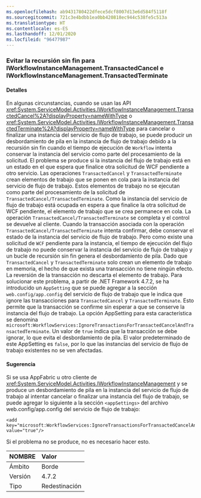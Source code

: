 ```yaml
---
ms.openlocfilehash: ab9431780422dfece5dcf8007d13e6d584f5118f
ms.sourcegitcommit: 721c3e4bdbb1ea0bb420818ec944c538fe5c513a
ms.translationtype: HT
ms.contentlocale: es-ES
ms.lasthandoff: 12/01/2020
ms.locfileid: "96477987"
---
```

### <a name="avoiding-endless-recursion-for-iworkflowinstancemanagementtransactedcancel-and-iworkflowinstancemanagementtransactedterminate"></a>Evitar la recursión sin fin para IWorkflowInstanceManagement.TransactedCancel e IWorkflowInstanceManagement.TransactedTerminate

#### <a name="details"></a>Detalles

En algunas circunstancias, cuando se usan las API <xref:System.ServiceModel.Activities.IWorkflowInstanceManagement.TransactedCancel%2A?displayProperty=nameWithType> o <xref:System.ServiceModel.Activities.IWorkflowInstanceManagement.TransactedTerminate%2A?displayProperty=nameWithType> para cancelar o finalizar una instancia del servicio de flujo de trabajo, se puede producir un desbordamiento de pila en la instancia de flujo de trabajo debido a la recursión sin fin cuando el tiempo de ejecución de `Workflow` intenta conservar la instancia del servicio como parte del procesamiento de la solicitud. El problema se produce si la instancia del flujo de trabajo está en un estado en el que espera que finalice otra solicitud de WCF pendiente a otro servicio. Las operaciones `TransactedCancel` y `TransactedTerminate` crean elementos de trabajo que se ponen en cola para la instancia del servicio de flujo de trabajo. Estos elementos de trabajo no se ejecutan como parte del procesamiento de la solicitud de `TransactedCancel/TransactedTerminate`. Como la instancia del servicio de flujo de trabajo está ocupada en espera a que finalice la otra solicitud de WCF pendiente, el elemento de trabajo que se crea permanece en cola. La operación `TransactedCancel/TransactedTerminate` se completa y el control se devuelve al cliente. Cuando la transacción asociada con la operación `TransactedCancel/TransactedTerminate` intenta confirmar, debe conservar el estado de la instancia del servicio de flujo de trabajo. Pero como existe una solicitud de `WCF` pendiente para la instancia, el tiempo de ejecución del flujo de trabajo no puede conservar la instancia del servicio de flujo de trabajo y un bucle de recursión sin fin genera el desbordamiento de pila. Dado que `TransactedCancel` y `TransactedTerminate` solo crean un elemento de trabajo en memoria, el hecho de que exista una transacción no tiene ningún efecto. La reversión de la transacción no descarta el elemento de trabajo. Para solucionar este problema, a partir de .NET Framework 4.7.2, se ha introducido un `AppSetting` que se puede agregar a la sección `web.config/app.config` del servicio de flujo de trabajo que le indica que ignore las transacciones para `TransactedCancel` y `TransactedTerminate`. Esto permite que la transacción se confirme sin esperar a que se conserve la instancia del flujo de trabajo. La opción AppSetting para esta característica se denomina `microsoft:WorkflowServices:IgnoreTransactionsForTransactedCancelAndTransactedTerminate`. Un valor de `true` indica que la transacción se debe ignorar, lo que evita el desbordamiento de pila. El valor predeterminado de este AppSetting es `false`, por lo que las instancias del servicio de flujo de trabajo existentes no se ven afectadas.

#### <a name="suggestion"></a>Sugerencia

Si se usa AppFabric u otro cliente de <xref:System.ServiceModel.Activities.IWorkflowInstanceManagement> y se produce un desbordamiento de pila en la instancia del servicio de flujo de trabajo al intentar cancelar o finalizar una instancia del flujo de trabajo, se puede agregar lo siguiente a la sección `<appSettings>` del archivo web.config/app.config del servicio de flujo de trabajo:

<pre><code class="lang-xml">&lt;add key=&quot;microsoft:WorkflowServices:IgnoreTransactionsForTransactedCancelAndTransactedTerminate&quot; value=&quot;true&quot;/&gt;&#13;&#10;</code></pre>

Si el problema no se produce, no es necesario hacer esto.

| NOMBRE    | Valor       |
|:--------|:------------|
| Ámbito   | Borde        |
| Versión | 4.7.2       |
| Tipo    | Redestinación |
